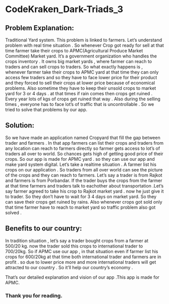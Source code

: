 # CodeKraken_Dark-Triads_3

## Problem Explanation:

Traditional Yard system.
This problem is linked to farmers. Let’s understand problem with real time situation . So whenever Crop got ready for sell at that time farmer take their crops to APMC(Agricultural Produce Market Committee) Market yard. It’s a government organization who handles the crops inventory . It owns big market yards , where farmer can reach to traders and can sell crops to traders. So what exactly happens is , whenever farmer take their crops to APMC yard at that time they can only access few traders and so they have to face lower price for their product and they forced to sell their crops at lower price because of economical problems. Also sometime they have to keep their unsold crops to market yard for 3 or 4 days . at that times if rain comes then crops get ruined . Every year lots of kgs of crops get ruined that way . Also during the selling times , everyone has to face lot’s of traffic that is uncontrollable . So we tried to solve that problems by our app.

## Solution: 

So we have made an application named Cropyard that fill the gap between trader and farmers . In that app farmers can list their crops and traders from any location can reach to farmers directly so farmer gets access to lot’s of traders all over to world. So chances gets high of getting good price of their crops. So our app is made for APMC yard . so they can use our app and make yard system digital. 
Let’s take a realtime situation . A farmer list his crops on our application . So traders from all over world can see the picture of the crops and they can reach to farmers. Let’s say a trader is from Rajkot and farmers is from Porbandar. If the trader buys the crops from the farmer at that time farmers and traders talk to eachother about transportation .Let’s say farmer agreed to take his crop to Rajkot market yard . now he just give it to trader. So they don’t have to wait for 3 4 days on market yard. So they can save their crops get ruined by rains. Also whenever crops got sold only that time farmer have to reach to market yard so traffic problem also got solved .

## Benefits to our country: 

In tradition situation , let’s say a trader bought crops from a farmer at 500/20 kg. now the trader sold this crops to international trader to 700/20kg. 
So if APMC use our app , in that situation even if farmer list his crops for 600/20kg at that time both international trader and farmers are in profit . so due to lower price more and more international traders will get attracted to our country . So it’ll help our country’s economy .

That’s our detailed explanation and vision of our app .This app is made for APMC.

### Thank you for reading.
